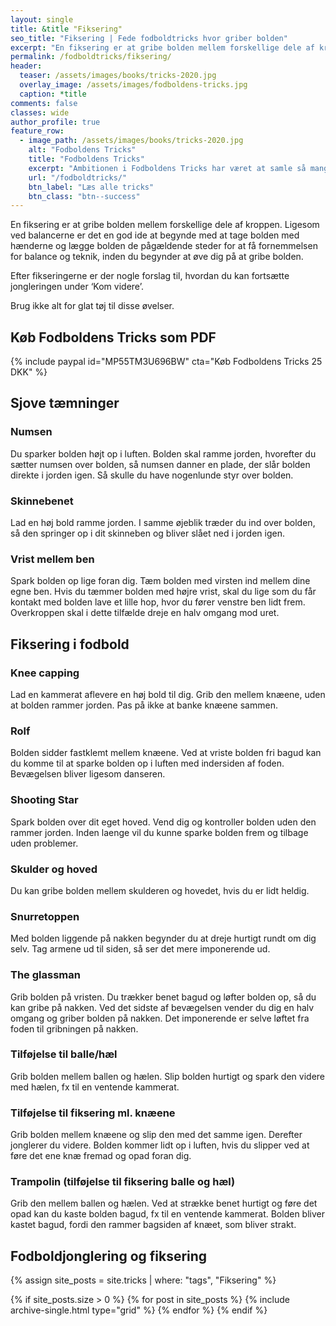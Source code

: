 ```yaml
---
layout: single
title: &title "Fiksering"
seo_title: "Fiksering | Fede fodboldtricks hvor griber bolden"
excerpt: "En fiksering er at gribe bolden mellem forskellige dele af kroppen. Ligesom ved balancerne er det en god ide at begynde med at tage bolden med hænderne og lægge bolden de pågældende steder for at få fornemmelsen for balance og teknik, inden du begynder at øve dig på at gribe bolden."
permalink: /fodboldtricks/fiksering/
header:
  teaser: /assets/images/books/tricks-2020.jpg
  overlay_image: /assets/images/fodboldens-tricks.jpg
  caption: *title
comments: false
classes: wide
author_profile: true
feature_row:
  - image_path: /assets/images/books/tricks-2020.jpg
    alt: "Fodboldens Tricks"
    title: "Fodboldens Tricks"
    excerpt: "Ambitionen i Fodboldens Tricks har været at samle så mange tricks, driblinger, finter, finurlige spark som overhovedet muligt. Der er masser at gå i gang med."
    url: "/fodboldtricks/"
    btn_label: "Læs alle tricks"
    btn_class: "btn--success"
---
```


En fiksering er at gribe bolden mellem forskellige dele af kroppen. Ligesom ved balancerne er det en god ide at begynde med at tage bolden med hænderne og lægge bolden de pågældende steder for at få fornemmelsen for balance og teknik, inden du begynder at øve dig på at gribe bolden.

Efter fikseringerne er der nogle forslag til, hvordan du kan fortsætte jongleringen under ‘Kom videre’.

Brug ikke alt for glat tøj til disse øvelser.

<span id="ezoic-pub-video-placeholder-11"></span>

## Køb Fodboldens Tricks som PDF

{% include paypal id="MP55TM3U696BW" cta="Køb Fodboldens Tricks 25 DKK" %}

## Sjove tæmninger

### Numsen

Du sparker bolden højt op i luften. Bolden skal ramme jorden, hvorefter du sætter numsen over bolden, så numsen danner en plade, der slår bolden direkte i jorden igen. Så skulle du have nogenlunde styr over bolden.

### Skinnebenet

Lad en høj bold ramme jorden. I samme øjeblik træder du ind over bolden, så den springer op i dit skinneben og bliver slået ned i jorden igen.

### Vrist mellem ben

Spark bolden op lige foran dig. Tæm bolden med virsten ind mellem dine egne ben. Hvis du tæmmer bolden med højre vrist, skal du lige som du får kontakt med bolden lave et lille hop, hvor du fører venstre ben lidt frem. Overkroppen skal i dette tilfælde dreje en halv omgang mod uret.

## Fiksering i fodbold

### Knee capping

Lad en kammerat aflevere en høj bold til dig. Grib den mellem knæene, uden at bolden rammer jorden. Pas på ikke at banke knæene sammen.

### Rolf

Bolden sidder fastklemt mellem knæene. Ved at vriste bolden fri bagud kan du komme til at sparke bolden op i luften med indersiden af foden. Bevægelsen bliver ligesom danseren.

### Shooting Star

Spark bolden over dit eget hoved. Vend dig og kontroller bolden uden den rammer jorden. Inden laenge vil du kunne sparke bolden frem og tilbage uden problemer.

### Skulder og hoved

Du kan gribe bolden mellem skulderen og hovedet, hvis du er lidt heldig.

### Snurretoppen

Med bolden liggende på nakken begynder du at dreje hurtigt rundt om dig selv. Tag armene ud til siden, så ser det mere imponerende ud.

### The glassman

Grib bolden på vristen. Du trækker benet bagud og løfter bolden op, så du kan gribe på nakken. Ved det sidste af bevægelsen vender du dig en halv omgang og griber bolden på nakken. Det imponerende er selve løftet fra foden til gribningen på nakken.

### Tilføjelse til balle/hæl

Grib bolden mellem ballen og hælen. Slip bolden hurtigt og spark den videre med hælen, fx til en ventende kammerat.

### Tilføjelse til fiksering ml. knæene

Grib bolden mellem knæene og slip den med det samme igen. Derefter jonglerer du videre. Bolden kommer lidt op i luften, hvis du slipper ved at føre det ene knæ fremad og opad foran dig.

### Trampolin (tilføjelse til fiksering balle og hæl)

Grib den mellem ballen og hælen. Ved at strække benet hurtigt og føre det opad kan du kaste bolden bagud, fx til en ventende kammerat. Bolden bliver kastet bagud, fordi den rammer bagsiden af knæet, som bliver strakt.

## Fodboldjonglering og fiksering

{% assign site_posts = site.tricks | where: "tags", "Fiksering" %}

<div class="grid__wrapper">
{% if site_posts.size > 0 %}
  {% for post in site_posts %}
    {% include archive-single.html type="grid" %}
  {% endfor %}
{% endif %}
</div>
